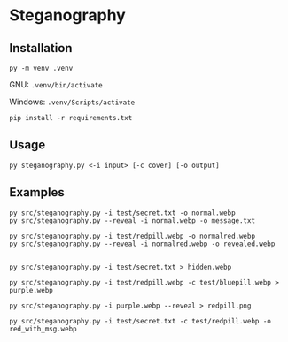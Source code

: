 # Steganography

## Installation
```
py -m venv .venv
```
GNU: `.venv/bin/activate`

Windows: `.venv/Scripts/activate`

```
pip install -r requirements.txt
```


## Usage
```
py steganography.py <-i input> [-c cover] [-o output]
```

## Examples
```
py src/steganography.py -i test/secret.txt -o normal.webp
py src/steganography.py --reveal -i normal.webp -o message.txt

py src/steganography.py -i test/redpill.webp -o normalred.webp
py src/steganography.py --reveal -i normalred.webp -o revealed.webp


py src/steganography.py -i test/secret.txt > hidden.webp

py src/steganography.py -i test/redpill.webp -c test/bluepill.webp > purple.webp

py src/steganography.py -i purple.webp --reveal > redpill.png

py src/steganography.py -i test/secret.txt -c test/redpill.webp -o red_with_msg.webp
```